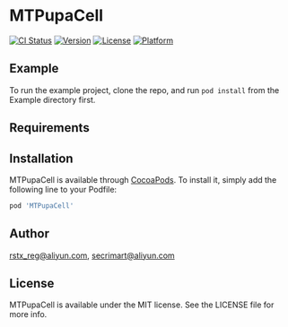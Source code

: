 # MTPupaCell

[![CI Status](http://img.shields.io/travis/rstx_reg@aliyun.com/MTPupaCell.svg?style=flat)](https://travis-ci.org/rstx_reg@aliyun.com/MTPupaCell)
[![Version](https://img.shields.io/cocoapods/v/MTPupaCell.svg?style=flat)](http://cocoapods.org/pods/MTPupaCell)
[![License](https://img.shields.io/cocoapods/l/MTPupaCell.svg?style=flat)](http://cocoapods.org/pods/MTPupaCell)
[![Platform](https://img.shields.io/cocoapods/p/MTPupaCell.svg?style=flat)](http://cocoapods.org/pods/MTPupaCell)

## Example

To run the example project, clone the repo, and run `pod install` from the Example directory first.

## Requirements

## Installation

MTPupaCell is available through [CocoaPods](http://cocoapods.org). To install
it, simply add the following line to your Podfile:

```ruby
pod 'MTPupaCell'
```

## Author

rstx_reg@aliyun.com, secrimart@aliyun.com

## License

MTPupaCell is available under the MIT license. See the LICENSE file for more info.
